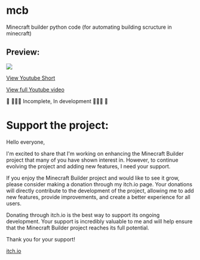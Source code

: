 # mcb
Minecraft builder python code (for automating building scructure in minecraft)

## Preview:
<a href="https://www.youtube.com/shorts/xtnPyp5BqTA"><img src="https://s3.amazonaws.com/content.newsok.com/newsok/images/mobile/play_button.png"></a>

<a href="https://www.youtube.com/shorts/xtnPyp5BqTA">View Youtube Short</a>

<a href="https://www.youtube.com/watch?v=2a1Fk-TUjuQ">View full Youtube video</a>

🔧 🚧🚧🚧 Incomplete, In development 🚧🚧🚧 👷


<h1>Support the project: </h1>

<p>
Hello everyone,

I'm excited to share that I'm working on enhancing the Minecraft Builder project that many of you have shown interest in. However, to continue evolving the project and adding new features, I need your support.

If you enjoy the Minecraft Builder project and would like to see it grow, please consider making a donation through my itch.io page. Your donations will directly contribute to the development of the project, allowing me to add new features, provide improvements, and create a better experience for all users.

Donating through itch.io is the best way to support its ongoing development. Your support is incredibly valuable to me and will help ensure that the Minecraft Builder project reaches its full potential.

Thank you for your support! 
</p>

<a href="https://amos-nimos.itch.io/mcb" alt="itch-page">itch.io</a>

<!-- 
<a href="https://www.paypal.com/donate/?hosted_button_id=3SZVAQAEVAT6Q" alt="donate"><img src="https://www.ruskoka.com/wp-content/uploads/2017/02/PayPal-Donate-Button-PNG-Clipart.png" width="100" height="30"></a> -->
